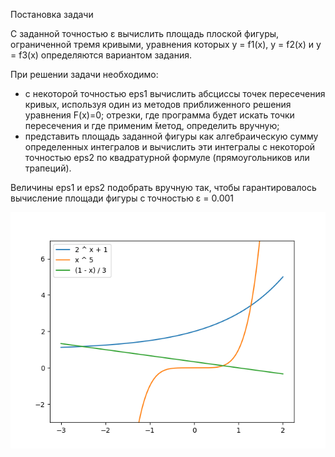 Постановка задачи

С заданной точностью ε вычислить площадь плоской фигуры, ограниченной тремя кривыми, уравнения которых
y = f1(x), y = f2(x) и y = f3(x) определяются вариантом задания.

При решении задачи необходимо:
  - с некоторой точностью eps1 вычислить абсциссы точек пересечения кривых, используя один из методов приближенного решения уравнения F(x)=0; отрезки, где программа будет искать точки пересечения и где применим ̆метод, определить вручную;
  - представить площадь заданной фигуры как алгебраическую сумму определенных интегралов и вычислить эти интегралы с некоторой точностью eps2 по квадратурной формуле (прямоугольников или трапеций).

Величины eps1 и eps2 подобрать вручную так, чтобы гарантировалось вычисление площади фигуры с точностью
ε = 0.001

![image](./chart.png)
